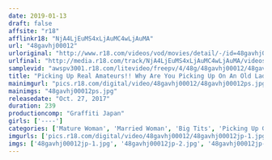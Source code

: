 ```yaml
---
date: 2019-01-13
draft: false
affsite: "r18"
afflinkr18: "NjA4LjEuMS4xLjAuMC4wLjAuMA"
url: "48gavhj00012"
urloriginal: "http://www.r18.com/videos/vod/movies/detail/-/id=48gavhj00012"
urlfinal: "http://media.r18.com/track/NjA4LjEuMS4xLjAuMC4wLjAuMA/videos/vod/movies/detail/-/id=48gavhj00012"
samplevid: "awspv3001.r18.com/litevideo/freepv/4/48g/48gavhj00012/48gavhj00012_dmb_w.mp4"
title: "Picking Up Real Amateurs!! Why Are You Picking Up On An Old Lady Like Me? Vol.5 That's What She Said, But She Still Let Us Have Raw Fucking Creampies (LOL)"
mainimgurl: "pics.r18.com/digital/video/48gavhj00012/48gavhj00012ps.jpg"
mainimgs: "48gavhj00012ps.jpg"
releasedate: "Oct. 27, 2017"
duration: 239
productioncomp: "Graffiti Japan"
girls: ['----']
categories: ['Mature Woman', 'Married Woman', 'Big Tits', 'Picking Up Girls', 'Creampie', 'Over 4 Hours', 'Hi-Def']
imgurls: ['pics.r18.com/digital/video/48gavhj00012/48gavhj00012jp-1.jpg', 'pics.r18.com/digital/video/48gavhj00012/48gavhj00012jp-2.jpg', 'pics.r18.com/digital/video/48gavhj00012/48gavhj00012jp-3.jpg', 'pics.r18.com/digital/video/48gavhj00012/48gavhj00012jp-4.jpg', 'pics.r18.com/digital/video/48gavhj00012/48gavhj00012jp-5.jpg', 'pics.r18.com/digital/video/48gavhj00012/48gavhj00012jp-6.jpg', 'pics.r18.com/digital/video/48gavhj00012/48gavhj00012jp-7.jpg', 'pics.r18.com/digital/video/48gavhj00012/48gavhj00012jp-8.jpg', 'pics.r18.com/digital/video/48gavhj00012/48gavhj00012jp-9.jpg', 'pics.r18.com/digital/video/48gavhj00012/48gavhj00012jp-10.jpg', 'pics.r18.com/digital/video/48gavhj00012/48gavhj00012jp-11.jpg', 'pics.r18.com/digital/video/48gavhj00012/48gavhj00012jp-12.jpg', 'pics.r18.com/digital/video/48gavhj00012/48gavhj00012jp-13.jpg', 'pics.r18.com/digital/video/48gavhj00012/48gavhj00012jp-14.jpg', 'pics.r18.com/digital/video/48gavhj00012/48gavhj00012jp-15.jpg', 'pics.r18.com/digital/video/48gavhj00012/48gavhj00012jp-16.jpg', 'pics.r18.com/digital/video/48gavhj00012/48gavhj00012jp-17.jpg', 'pics.r18.com/digital/video/48gavhj00012/48gavhj00012jp-18.jpg', 'pics.r18.com/digital/video/48gavhj00012/48gavhj00012jp-19.jpg', 'pics.r18.com/digital/video/48gavhj00012/48gavhj00012jp-20.jpg']
imgs: ['48gavhj00012jp-1.jpg', '48gavhj00012jp-2.jpg', '48gavhj00012jp-3.jpg', '48gavhj00012jp-4.jpg', '48gavhj00012jp-5.jpg', '48gavhj00012jp-6.jpg', '48gavhj00012jp-7.jpg', '48gavhj00012jp-8.jpg', '48gavhj00012jp-9.jpg', '48gavhj00012jp-10.jpg', '48gavhj00012jp-11.jpg', '48gavhj00012jp-12.jpg', '48gavhj00012jp-13.jpg', '48gavhj00012jp-14.jpg', '48gavhj00012jp-15.jpg', '48gavhj00012jp-16.jpg', '48gavhj00012jp-17.jpg', '48gavhj00012jp-18.jpg', '48gavhj00012jp-19.jpg', '48gavhj00012jp-20.jpg']
---
```

